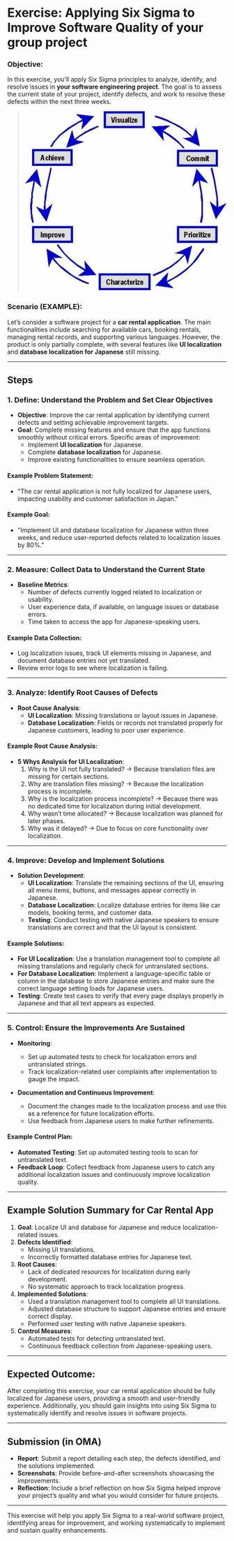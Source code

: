 # Exercise: Applying Six Sigma to Improve Software Quality of your group project

### Objective:
In this exercise, you’ll apply Six Sigma principles to analyze, identify, and resolve issues in **your software engineering project**. The goal is to assess the current state of your project, identify defects, and work to resolve these defects within the next three weeks.

> ![Six Sigma](/Images/6sigma.jpg)

### Scenario (EXAMPLE):
Let’s consider a software project for a **car rental application**. The main functionalities include searching for available cars, booking rentals, managing rental records, and supporting various languages. However, the product is only partially complete, with several features like **UI localization** and **database localization for Japanese** still missing.

---

## Steps

### 1. **Define**: Understand the Problem and Set Clear Objectives
   - **Objective**: Improve the car rental application by identifying current defects and setting achievable improvement targets.
   - **Goal**: Complete missing features and ensure that the app functions smoothly without critical errors. Specific areas of improvement:
     - Implement **UI localization** for Japanese.
     - Complete **database localization** for Japanese.
     - Improve existing functionalities to ensure seamless operation.

#### Example Problem Statement:
- "The car rental application is not fully localized for Japanese users, impacting usability and customer satisfaction in Japan."

#### Example Goal:
- "Implement UI and database localization for Japanese within three weeks, and reduce user-reported defects related to localization issues by 80%."

---

### 2. **Measure**: Collect Data to Understand the Current State
   - **Baseline Metrics**:
     - Number of defects currently logged related to localization or usability.
     - User experience data, if available, on language issues or database errors.
     - Time taken to access the app for Japanese-speaking users.

#### Example Data Collection:
   - Log localization issues, track UI elements missing in Japanese, and document database entries not yet translated.
   - Review error logs to see where localization is failing.

---

### 3. **Analyze**: Identify Root Causes of Defects
   - **Root Cause Analysis**:
     - **UI Localization**: Missing translations or layout issues in Japanese.
     - **Database Localization**: Fields or records not translated properly for Japanese customers, leading to poor user experience.

#### Example Root Cause Analysis:
- **5 Whys Analysis for UI Localization**:
   1. Why is the UI not fully translated? → Because translation files are missing for certain sections.
   2. Why are translation files missing? → Because the localization process is incomplete.
   3. Why is the localization process incomplete? → Because there was no dedicated time for localization during initial development.
   4. Why wasn’t time allocated? → Because localization was planned for later phases.
   5. Why was it delayed? → Due to focus on core functionality over localization.

---

### 4. **Improve**: Develop and Implement Solutions
   - **Solution Development**:
     - **UI Localization**: Translate the remaining sections of the UI, ensuring all menu items, buttons, and messages appear correctly in Japanese.
     - **Database Localization**: Localize database entries for items like car models, booking terms, and customer data.
     - **Testing**: Conduct testing with native Japanese speakers to ensure translations are correct and that the UI layout is consistent.

#### Example Solutions:
- **For UI Localization**: Use a translation management tool to complete all missing translations and regularly check for untranslated sections.
- **For Database Localization**: Implement a language-specific table or column in the database to store Japanese entries and make sure the correct language setting loads for Japanese users.
- **Testing**: Create test cases to verify that every page displays properly in Japanese and that all text appears as expected.

---

### 5. **Control**: Ensure the Improvements Are Sustained
   - **Monitoring**:
     - Set up automated tests to check for localization errors and untranslated strings.
     - Track localization-related user complaints after implementation to gauge the impact.
   
   - **Documentation and Continuous Improvement**:
     - Document the changes made to the localization process and use this as a reference for future localization efforts.
     - Use feedback from Japanese users to make further refinements.

#### Example Control Plan:
- **Automated Testing**: Set up automated testing tools to scan for untranslated text.
- **Feedback Loop**: Collect feedback from Japanese users to catch any additional localization issues and continuously improve localization quality.

---

## Example Solution Summary for Car Rental App

1. **Goal**: Localize UI and database for Japanese and reduce localization-related issues.
2. **Defects Identified**:
   - Missing UI translations.
   - Incorrectly formatted database entries for Japanese text.
3. **Root Causes**:
   - Lack of dedicated resources for localization during early development.
   - No systematic approach to track localization progress.
4. **Implemented Solutions**:
   - Used a translation management tool to complete all UI translations.
   - Adjusted database structure to support Japanese entries and ensure correct display.
   - Performed user testing with native Japanese speakers.
5. **Control Measures**:
   - Automated tests for detecting untranslated text.
   - Continuous feedback collection from Japanese-speaking users.

---

## Expected Outcome:
After completing this exercise, your car rental application should be fully localized for Japanese users, providing a smooth and user-friendly experience. Additionally, you should gain insights into using Six Sigma to systematically identify and resolve issues in software projects.

---

## Submission (in OMA)
- **Report**: Submit a report detailing each step, the defects identified, and the solutions implemented.
- **Screenshots**: Provide before-and-after screenshots showcasing the improvements.
- **Reflection**: Include a brief reflection on how Six Sigma helped improve your project’s quality and what you would consider for future projects.

---

This exercise will help you apply Six Sigma to a real-world software project, identifying areas for improvement, and working systematically to implement and sustain quality enhancements.
